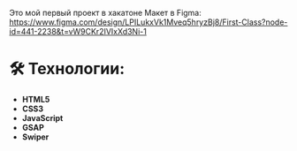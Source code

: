 Это мой первый проект в хакатоне
Макет в Figma: https://www.figma.com/design/LPILukxVk1Mveq5hryzBj8/First-Class?node-id=441-2238&t=vW9CKr2IVIxXd3Ni-1

# 🛠 Технологии:
- **HTML5**
- **CSS3**
- **JavaScript**
- **GSAP**
- **Swiper**
